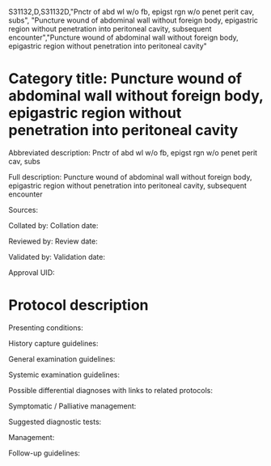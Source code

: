 S31132,D,S31132D,"Pnctr of abd wl w/o fb, epigst rgn w/o penet perit cav, subs", "Puncture wound of abdominal wall without foreign body, epigastric region without penetration into peritoneal cavity, subsequent encounter","Puncture wound of abdominal wall without foreign body, epigastric region without penetration into peritoneal cavity"
# Category title: Puncture wound of abdominal wall without foreign body, epigastric region without penetration into peritoneal cavity

Abbreviated description: Pnctr of abd wl w/o fb, epigst rgn w/o penet perit cav, subs

Full description: Puncture wound of abdominal wall without foreign body, epigastric region without penetration into peritoneal cavity, subsequent encounter

Sources:

Collated by:
Collation date:

Reviewed by:
Review date:

Validated by:
Validation date:

Approval UID:

# Protocol description

Presenting conditions:

History capture guidelines:

General examination guidelines:

Systemic examination guidelines:

Possible differential diagnoses with links to related protocols:

Symptomatic / Palliative management:

Suggested diagnostic tests:

Management:

Follow-up guidelines:
